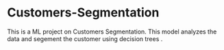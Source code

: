 # Customers-Segmentation
This is a ML project on Customers Segmentation.
This model analyzes the data and segement the customer using decision trees .

